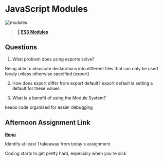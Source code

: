 # JavaScript Modules

![modules](https://bcw.blob.core.windows.net/public/img/1015719031845190)

> **📖 [ES6 Modules](https://codeworksacademy.com/fs-student-guide/resources/wk3/01-Modules)**

## Questions

1. What problem does using exports solve?

Being able to obuscate declarations into different files that can only be used localy unless otherwise specified (export)

2. How does export differ from export default?
export default is setting a default for these values

3. What is a benefit of using the Module System?

keeps code organized for easier debugging

## Afternoon Assignment Link

**[Repo](https://github.com/AustinDye/monday)**

Identify at least 1 takeaway from today's assignment

Coding starts to get pretty hard, especially when you're sick
